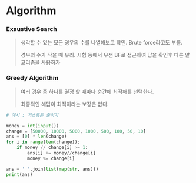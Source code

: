 # Algorithm

### Exaustive Search

> 생각할 수 있는 모든 경우의 수를 나열해보고 확인. Brute force라고도 부름.
>
> 경우의 수가 작을 때 유리. 시험 등에서 우선 BF로 접근하여 답을 확인후 다른 알고리즘을 사용하자



### Greedy Algorithm

> 여러 경우 중 하나를 결정 할 때마다 순간에 최적해를 선택한다.
>
> 최종적인 해답이 최적이라는 보장은 없다.

```python
# 예시 : 거스름돈 줄이기

money = int(input())
change = [50000, 10000, 5000, 1000, 500, 100, 50, 10]
ans = [0] * len(change)
for i in range(len(change)):
    if money // change[i] >= 1:
        ans[i] += money//change[i]
        money %= change[i]

ans = ' '.join(list(map(str, ans)))
print(ans)
```

